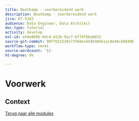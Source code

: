```yaml
---
title: Bootkamp - voorbereidend werk
description: Bootkamp - voorbereidend werk
jira: KT-5342
audience: Data Engineer, Data Architect
doc-type: tutorial
activity: develop
exl-id: e54e869b-6dc4-413b-9ac7-bff4fbba8012
source-git-commit: 90f7621536573f60ac6585404b1ac0e49cb08496
workflow-type: tm+mt
source-wordcount: '11'
ht-degree: 9%

---
```


# Voorwerk

## Context


[Terug naar alle modules](./overview.md)

